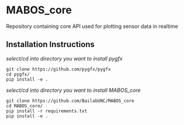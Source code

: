 # MABOS_core
Repository containing core API used for plotting sensor data in realtime

## Installation Instructions  
*select/cd into directory you want to install pygfx*  
```
git clone https://github.com/pygfx/pygfx  
cd pygfx/  
pip install -e .
````

*select/cd into directory you want to install MABOS_core*  
```
git clone https://github.com/BailabUNC/MABOS_core  
cd MABOS_core/  
pip install -r requirements.txt  
pip install -e .
```
